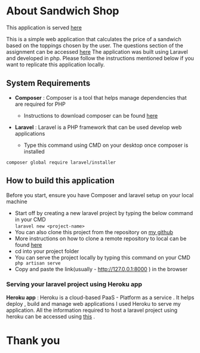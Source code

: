 # About Sandwich Shop

This application is served [here](https://sandwichshop.herokuapp.com/)

This is a simple web application that calculates the price of a sandwich based on the toppings chosen by the user. The questions section of the assignment can be accessed [here](https://github.com/anjumfarah/sandwichshop/blob/master/Q%26A.md)
The application was built using Laravel and developed in php. Please follow the instructions mentioned below if you want to replicate this application locally.

## System Requirements
- <b>Composer</b> 
: Composer is a tool that helps manage dependencies that are required for PHP

	- Instructions  to download composer can be found [here](https://getcomposer.org/doc/00-intro.md)
- <b>Laravel</b> 
: Laravel is a PHP framework that can be used develop web applications
 	- Type this command using CMD on your desktop once composer is installed

```composer global require laravel/installer```

## How to build this application

Before you start, ensure you have Composer and laravel setup on your local machine

- Start off by creating a new laravel project by typing the below command in your CMD  
``` laravel new <project-name> ```
- You can also clone this project from the repository on [my github](https://github.com/anjumfarah/sandwichshop/tree/master)
- More instructions on how to clone a remote repository to local can be found [here](https://docs.github.com/en/free-pro-team@latest/github/creating-cloning-and-archiving-repositories/cloning-a-repository)
- cd into your project folder
- You can serve the project locally by typing this command on your CMD 
``` php artisan serve```
- Copy and paste the link(usually - http://127.0.0.1:8000 ) in the browser

### Serving your laravel project using Heroku app
**Heroku app**
	: Heroku is a cloud-based PaaS - Platform as a service . It helps deploy , build and manage web applications
I used Heroku to serve my application. All the information required to host a laravel project using heroku can be accessed using [this](https://devcenter.heroku.com/articles/getting-started-with-laravel) .

# Thank you
